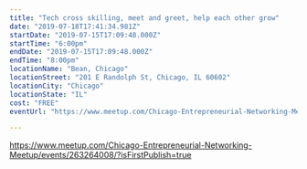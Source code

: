 ```yaml
---
title: "Tech cross skilling, meet and greet, help each other grow"
date: "2019-07-18T17:41:34.981Z"
startDate: "2019-07-15T17:09:48.000Z"
startTime: "6:00pm"
endDate: "2019-07-15T17:09:48.000Z"
endTime: "8:00pm"
locationName: "Bean, Chicago"
locationStreet: "201 E Randolph St, Chicago, IL 60602"
locationCity: "Chicago"
locationState: "IL"
cost: "FREE"
eventUrl: "https://www.meetup.com/Chicago-Entrepreneurial-Networking-Meetup/events/263264008/?isFirstPublish=true"

---
```


https://www.meetup.com/Chicago-Entrepreneurial-Networking-Meetup/events/263264008/?isFirstPublish=true


